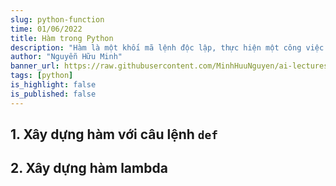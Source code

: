 ```yaml
---
slug: python-function
time: 01/06/2022
title: Hàm trong Python
description: "Hàm là một khối mã lệnh độc lập, thực hiện một công việc cụ thể và có thể được gọi ở bất kỳ đâu trong chương trình. Hàm giúp chương trình trở nên ngắn gọn, dễ đọc và dễ bảo trì. Trong Python, hàm được định nghĩa thông qua từ khóa `def` hoặc `lambda`."
author: "Nguyễn Hữu Minh"
banner_url: https://raw.githubusercontent.com/MinhHuuNguyen/ai-lectures/refs/heads/master/0_series/images/python-logo.png
tags: [python]
is_highlight: false
is_published: false
---
```


## 1. Xây dựng hàm với câu lệnh `def`

## 2. Xây dựng hàm lambda
